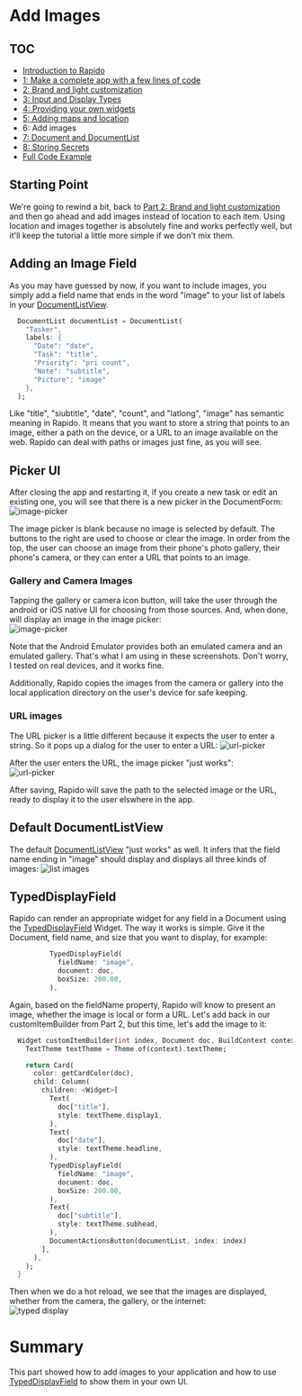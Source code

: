 # Add Images
## TOC

 * [Introduction to Rapido](./introduction.md)
 * [1: Make a complete app with a few lines of code](./flutter_app_in_few_lines.md)
 * [2: Brand and light customization](./customize_flutter_app.md)
 * [3: Input and Display Types](./rapido_input_types.md)
 * [4: Providing your own widgets](./custom_flutter_widgets.md)
 * [5: Adding maps and location](./flutter_maps_and_location.md)
 * 6: Add images
 * [7: Document and DocumentList](./rapido_documents.md)
 * [8: Storing Secrets](./secrets_persistence.md)
 * [Full Code Example](./main.md)

## Starting Point
We're going to rewind a bit, back to [ Part 2: Brand and light customization](./customize_flutter_app.md) and then go ahead and add images instead of location to each item. Using location and images together is absolutely fine and works perfectly well, but it'll keep the tutorial a little more simple if we don't mix them.

## Adding an Image Field
As you may have guessed by now, if you want to include images, you simply add a field name that ends in the word "image" to your list of labels in your [DocumentListView](https://pub.dartlang.org/documentation/rapido/latest/rapido/DocumentListView-class.html).

```dart
  DocumentList documentList = DocumentList(
    "Tasker",
    labels: {
      "Date": "date",
      "Task": "title",
      "Priority": "pri count",
      "Note": "subtitle",
      "Picture": "image"
    },
  );
```

Like "title", "siubtitle", "date", "count", and "latlong", "image" has semantic meaning in Rapido. It means that you want to store a string that points to an image, either a path on the device, or a URL to an image available on the web. Rapido can deal with paths or images just fine, as you will see.

## Picker UI
After closing the app and restarting it, if you create a new task or edit an existing one, you will see that there is a new picker in the DocumentForm:  
![image-picker](../assets/image-picker.png)

The image picker is blank because no image is selected by default. The buttons to the right are used to choose or clear the image. In order from the top, the user can choose an image from their phone's photo gallery, their phone's camera, or they can enter a URL that points to an image.

### Gallery and Camera Images
Tapping the gallery or camera icon button, will take the user through the android or iOS native UI for choosing from those sources. And, when done, will display an image in the image picker:  
![image-picker](../assets/image-picker-chosen.png)

Note that the Android Emulator provides both an emulated camera and an emulated gallery. That's what I am using in these screenshots. Don't worry, I tested on real devices, and it works fine.

Additionally, Rapido copies the images from the camera or gallery into the local application directory on the user's device for safe keeping.

### URL images
The URL picker is a little different because it expects the user to enter a string. So it pops up a dialog for the user to enter a URL: 
![url-picker](../assets/url-picker.png)

After the user enters the URL, the image picker "just works":  
![url-picker](../assets/url-chosen.png)

After saving, Rapido will save the path to the selected image or the URL, ready to display it to the user elswhere in the app.

## Default DocumentListView
The default [DocumentListView](https://pub.dartlang.org/documentation/rapido/latest/rapido/DocumentListView-class.html) "just works" as well. It infers that the field name ending in "image" should display and displays all three kinds of images: 
![list images](../assets/list-with-images.png)

## TypedDisplayField
Rapido can render an appropriate widget for any field in a Document using the [TypedDisplayField](https://pub.dartlang.org/documentation/rapido/latest/rapido/TypedDisplayField-class.html) Widget. The way it works is simple. Give it the Document, field name, and size that you want to display, for example:

```dart
          TypedDisplayField(
            fieldName: "image",
            document: doc,
            boxSize: 200.00,
          ),
```

Again, based on the fieldName property, Rapido will know to present an image, whether the image is local or form a URL. Let's add back in our customItemBuilder from Part 2, but this time, let's add the image to it:

```dart
  Widget customItemBuilder(int index, Document doc, BuildContext context) {
    TextTheme textTheme = Theme.of(context).textTheme;

    return Card(
      color: getCardColor(doc),
      child: Column(
        children: <Widget>[
          Text(
            doc["title"],
            style: textTheme.display1,
          ),
          Text(
            doc["date"],
            style: textTheme.headline,
          ),
          TypedDisplayField(
            fieldName: "image",
            document: doc,
            boxSize: 200.00,
          ),
          Text(
            doc["subtitle"],
            style: textTheme.subhead,
          ),
          DocumentActionsButton(documentList, index: index)
        ],
      ),
    );
  }
  ```

Then when we do a hot reload, we see that the images are displayed, whether from the camera, the gallery, or the internet:  
![typed display](../assets/typed-display-image.png)

# Summary
This part showed how to add images to your application and how to use [TypedDisplayField](https://pub.dartlang.org/documentation/rapido/latest/rapido/TypedDisplayField-class.html) to show them in your own UI.
